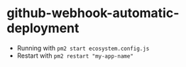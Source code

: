 # github-webhook-automatic-deployment

- Running with `pm2 start ecosystem.config.js`
- Restart with `pm2 restart "my-app-name"`
